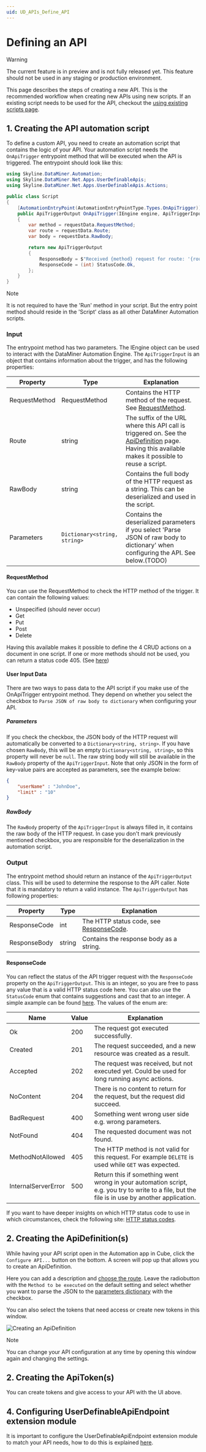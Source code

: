 ```yaml
---
uid: UD_APIs_Define_API
---
```


# Defining an API

> [!WARNING]
> The current feature is in preview and is not fully released yet. This feature should not be used in any staging or production environment.

This page describes the steps of creating a new API. This is the recommended workflow when creating new APIs using new scripts. If an existing script needs to be used for the API, checkout the [using existing scripts page](xref:UD_APIs_Using_existing_scripts).

## 1. Creating the API automation script

To define a custom API, you need to create an automation script that contains the logic of your API. Your automation script needs the `OnApiTrigger` entrypoint method that will be executed when the API is triggered. The entrypoint should look like this:

```csharp
using Skyline.DataMiner.Automation;
using Skyline.DataMiner.Net.Apps.UserDefinableApis;
using Skyline.DataMiner.Net.Apps.UserDefinableApis.Actions;

public class Script
{
    [AutomationEntryPoint(AutomationEntryPointType.Types.OnApiTrigger)]
    public ApiTriggerOutput OnApiTrigger(IEngine engine, ApiTriggerInput requestData)
    {
        var method = requestData.RequestMethod;
        var route = requestData.Route;
        var body = requestData.RawBody;

        return new ApiTriggerOutput
        {
            ResponseBody = $"Received {method} request for route: '{route}' with body: '{body}'",
            ResponseCode = (int) StatusCode.Ok,
        };
    }
}
```

> [!NOTE]
> It is not required to have the 'Run' method in your script. But the entry point method should reside in the 'Script' class as all other DataMiner Automation scripts.

### Input

The entrypoint method has two parameters. The IEngine object can be used to interact with the DataMiner Automation Engine. The `ApiTriggerInput` is an object that contains information about the trigger, and has the following properties:

|Property       |Type                      |Explanation|
|---------------|--------------------------|-----------|
|RequestMethod  |RequestMethod             |Contains the HTTP method of the request. See [RequestMethod](#requestmethod).|
|Route          |string                    |The suffix of the URL where this API call is triggered on. See the [ApiDefinition](xref:UD_APIs_Objects_ApiDefinition#route) page. Having this available makes it possible to reuse a script.|
|RawBody        |string                    |Contains the full body of the HTTP request as a string. This can be deserialized and used in the script.|
|Parameters     |`Dictionary<string, string>`|Contains the deserialized parameters if you select 'Parse JSON of raw body to dictionary' when configuring the API. See below.(TODO)|

#### RequestMethod

You can use the RequestMethod to check the HTTP method of the trigger. It can contain the following values:

- Unspecified (should never occur)
- Get
- Put
- Post
- Delete

Having this available makes it possible to define the 4 CRUD actions on a document in one script. If one or more methods should not be used, you can return a status code 405. (See [here](#responsecode))

#### User Input Data

There are two ways to pass data to the API script if you make use of the OnApiTrigger entrypoint method. They depend on whether you select the checkbox to `Parse JSON of raw body to dictionary` when configuring your API.

##### Parameters

If you check the checkbox, the JSON body of the HTTP request will automatically be converted to a `Dictionary<string, string>`. If you have chosen `RawBody`, this will be an empty `Dictionary<string, string>`, so this property will never be `null`. The raw string body will still be available in the `RawBody` property of the `ApiTriggerInput`. Note that only JSON in the form of key-value pairs are accepted as parameters, see the example below:

```json
{
    "userName" : "JohnDoe",
    "limit" : "10"
}
```

##### RawBody

The `RawBody` property of the `ApiTriggerInput` is always filled in, it contains the raw body of the HTTP request. In case you don't mark previously mentioned checkbox, you are responsible for the deserialization in the automation script.

### Output

The entrypoint method should return an instance of the `ApiTriggerOutput` class. This will be used to determine the response to the API caller. Note that it is mandatory to return a valid instance. The `ApiTriggerOutput` has following properties:

|Property       |Type       |Explanation|
|---------------|-----------|-----------|
|ResponseCode   |int        |The HTTP status code, see [ResponseCode](#responsecode).|
|ResponseBody   |string     |Contains the response body as a string.|

#### ResponseCode

You can reflect the status of the API trigger request with the `ResponseCode` property on the `ApiTriggerOutput`. This is an integer, so you are free to pass any value that is a valid HTTP status code here. You can also use the `StatusCode` enum that contains suggestions and cast that to an integer. A simple axample can be found [here](#1-creating-the-api-automation-script). The values of the enum are:

|Name               |Value|Explanation|
|-------------------|-----|-----------|
|Ok                 |200  |The request got executed successfully.|
|Created            |201  |The request succeeded, and a new resource was created as a result.|
|Accepted           |202  |The request was received, but not executed yet. Could be used for long running async actions.|
|NoContent          |204  |There is no content to return for the request, but the request did succeed.|
|BadRequest         |400  |Something went wrong user side e.g. wrong parameters.|
|NotFound           |404  |The requested document was not found.|
|MethodNotAllowed   |405  |The HTTP method is not valid for this request. For example `DELETE` is used while `GET` was expected.|
|InternalServerError|500  |Return this if something went wrong in your automation script, e.g. you try to write to a file, but the file is in use by another application.|

If you want to have deeper insights on which HTTP status code to use in which circumstances, check the following site: [HTTP status codes](https://developer.mozilla.org/en-US/docs/Web/HTTP/Status).

## 2. Creating the ApiDefinition(s)

While having your API script open in the Automation app in Cube, click the `Configure API...` button on the bottom. A screen will pop up that allows you to create an ApiDefinition.

Here you can add a description and [choose the route](xref:UD_APIs_Objects_ApiDefinition#route). Leave the radiobutton with the `Method to be executed` on the default setting and select whether you want to parse the JSON to the [parameters dictionary](#parameters) with the checkbox.

You can also select the tokens that need access or create new tokens in this window.

![Creating an ApiDefinition](~/user-guide/images/UDPAIS_CreateAPI.jpg)

> [!NOTE]
> You can change your API configuration at any time by opening this window again and changing the settings.

## 2. Creating the ApiToken(s)

You can create tokens and give access to your API with the UI above.

## 4. Configuring UserDefinableApiEndpoint extension module

It is important to configure the UserDefinableApiEndpoint extension module to match your API needs, how to do this is explained [here](xref:UD_APIs_UserDefinableApiEndpoint#configuration).
